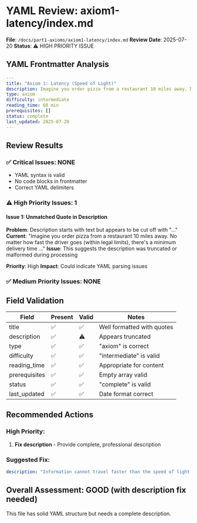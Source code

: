 # YAML Review: axiom1-latency/index.md

**File**: `/docs/part1-axioms/axiom1-latency/index.md`
**Review Date**: 2025-07-20
**Status**: ⚠️ HIGH PRIORITY ISSUE

## YAML Frontmatter Analysis

```yaml
---
title: "Axiom 1: Latency (Speed of Light)"
description: Imagine you order pizza from a restaurant 10 miles away. No matter how fast the driver goes (within legal limits), there's a minimum delivery time ...
type: axiom
difficulty: intermediate
reading_time: 60 min
prerequisites: []
status: complete
last_updated: 2025-07-20
---
```

## Review Results

### ✅ Critical Issues: NONE
- YAML syntax is valid
- No code blocks in frontmatter
- Correct YAML delimiters

### ⚠️ High Priority Issues: 1

#### Issue 1: Unmatched Quote in Description
**Problem**: Description starts with text but appears to be cut off with "..."
**Current**: "Imagine you order pizza from a restaurant 10 miles away. No matter how fast the driver goes (within legal limits), there's a minimum delivery time ..."
**Issue**: This suggests the description was truncated or malformed during processing

**Priority**: High
**Impact**: Could indicate YAML parsing issues

### ✅ Medium Priority Issues: NONE

## Field Validation

| Field | Present | Valid | Notes |
|-------|---------|-------|-------|
| title | ✅ | ✅ | Well formatted with quotes |
| description | ✅ | ⚠️ | Appears truncated |
| type | ✅ | ✅ | "axiom" is correct |
| difficulty | ✅ | ✅ | "intermediate" is valid |
| reading_time | ✅ | ✅ | Appropriate for content |
| prerequisites | ✅ | ✅ | Empty array valid |
| status | ✅ | ✅ | "complete" is valid |
| last_updated | ✅ | ✅ | Date format correct |

## Recommended Actions

### High Priority: 
1. **Fix description** - Provide complete, professional description

### Suggested Fix:
```yaml
description: "Information cannot travel faster than the speed of light - understanding fundamental latency limits in distributed systems"
```

## Overall Assessment: GOOD (with description fix needed)
This file has solid YAML structure but needs a complete description.